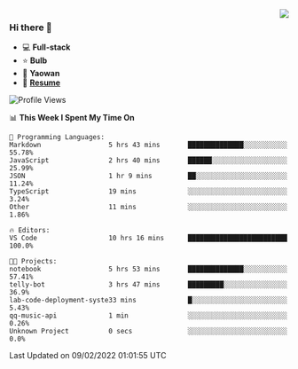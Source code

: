 <img align="right" src="https://github-readme-stats.vercel.app/api?username=LolipopJ&show_icons=true&count_private=true&hide_title=true&include_all_commits=true&theme=vue">

### Hi there 👋

- :computer: **Full-stack**
- :star: **Bulb**
- :pill: **Yaowan**
- :milky_way: [**Resume**](https://cdn.jsdelivr.net/gh/lolipopj/resume/export/resume-en.pdf)

<!--START_SECTION:waka-->
![Profile Views](http://img.shields.io/badge/Profile%20Views-6-blue)

📊 **This Week I Spent My Time On** 

```text
💬 Programming Languages: 
Markdown                 5 hrs 43 mins       ██████████████░░░░░░░░░░░   55.78% 
JavaScript               2 hrs 40 mins       ██████░░░░░░░░░░░░░░░░░░░   25.99% 
JSON                     1 hr 9 mins         ██░░░░░░░░░░░░░░░░░░░░░░░   11.24% 
TypeScript               19 mins             ░░░░░░░░░░░░░░░░░░░░░░░░░   3.24% 
Other                    11 mins             ░░░░░░░░░░░░░░░░░░░░░░░░░   1.86%

🔥 Editors: 
VS Code                  10 hrs 16 mins      █████████████████████████   100.0%

🐱‍💻 Projects: 
notebook                 5 hrs 53 mins       ██████████████░░░░░░░░░░░   57.41% 
telly-bot                3 hrs 47 mins       █████████░░░░░░░░░░░░░░░░   36.9% 
lab-code-deployment-syste33 mins             █░░░░░░░░░░░░░░░░░░░░░░░░   5.43% 
qq-music-api             1 min               ░░░░░░░░░░░░░░░░░░░░░░░░░   0.26% 
Unknown Project          0 secs              ░░░░░░░░░░░░░░░░░░░░░░░░░   0.0%

```


 Last Updated on 09/02/2022 01:01:55 UTC
<!--END_SECTION:waka-->
